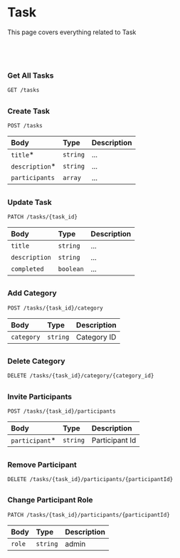 # Task

This page covers everything related to Task

# 

<br/>

### Get All Tasks

```http
GET /tasks
```

## 

### Create Task

```http
POST /tasks
```

|Body|Type|Description|
| :-------- | :------- | :------- |
| `title`* | `string` | ... |
| `description`* | `string` | ... |
| `participants` | `array` | ... |

## 

### Update Task

```http
PATCH /tasks/{task_id}
```

|Body|Type|Description|
| :-------- | :------- | :------- |
| `title` | `string` | ... |
| `description` | `string` | ... |
| `completed` | `boolean` | ... |

## 

### Add Category

```http
POST /tasks/{task_id}/category
```

|Body|Type|Description|
| :-------- | :------- | :------- |
| `category` | `string` | Category ID |

## 

### Delete Category

```http
DELETE /tasks/{task_id}/category/{category_id}
```

## 

### Invite Participants

```http
POST /tasks/{task_id}/participants
```

|Body|Type|Description|
| :-------- | :------- | :------- |
| `participant`* | `string` | Participant Id |

## 

### Remove Participant

```http
DELETE /tasks/{task_id}/participants/{participantId}
```

## 

### Change Participant Role

```http
PATCH /tasks/{task_id}/participants/{participantId}
```

|Body|Type|Description|
| :-------- | :------- | :------- |
| `role` | `string` | admin | mod | assigner |

